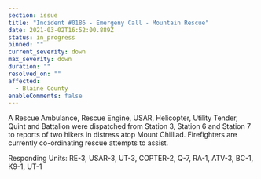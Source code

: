 ```yaml
---
section: issue
title: "Incident #0186 - Emergeny Call - Mountain Rescue"
date: 2021-03-02T16:52:00.889Z
status: in_progress
pinned: ""
current_severity: down
max_severity: down
duration: ""
resolved_on: ""
affected:
  - Blaine County
enableComments: false
---
```

A Rescue Ambulance, Rescue Engine, USAR, Helicopter, Utility Tender, Quint and Battalion were dispatched from Station 3, Station 6 and Station 7 to reports of two hikers in distress atop Mount Chilliad. Firefighters are currently co-ordinating rescue attempts to assist.

Responding Units: RE-3, USAR-3, UT-3, COPTER-2, Q-7, RA-1, ATV-3, BC-1, K9-1, UT-1